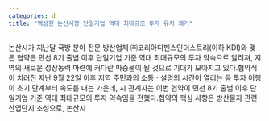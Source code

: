 ```yaml
---
categories: d
title: "백성현 논산시장 단일기업 역대 최대규모 투자 유치 쾌거"
---
```

논산시가 지난달 국방 분야 전문 방산업체 ㈜코리아디펜스인더스트리(이하 KDI)와 맺은 협약은 민선 8기 출범 이후 단일기업 기준 역대 최대규모의 투자 약속으로 알려져, 지역의 새로운 성장동력 마련에 커다란 마중물이 될 것으로 기대가 모아지고 있다.협약식이 치러진 지난 9월 22일 이후 지역 주민과의 소통ㆍ설명의 시간이 열리는 등 투자 이행이 초기 단계부터 속도를 내는 가운데, 시 관계자는 이번 협약이 민선 8기 출범 이후 단일기업 기준 역대 최대규모의 투자 약속임을 전했다.협약의 핵심 사항은 방산물자 관련 산업단지 조성으로, 논산시